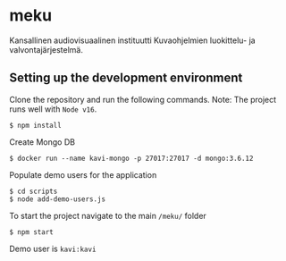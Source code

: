 # meku
Kansallinen audiovisuaalinen instituutti Kuvaohjelmien luokittelu- ja valvontajärjestelmä.

## Setting up the development environment
Clone the repository and run the following commands. Note: The project runs well with `Node v16`.
```
$ npm install
```
Create Mongo DB
```
$ docker run --name kavi-mongo -p 27017:27017 -d mongo:3.6.12
```
Populate demo users for the application
```
$ cd scripts
$ node add-demo-users.js
```
To start the project navigate to the main `/meku/` folder
```
$ npm start
```
Demo user is `kavi:kavi`
